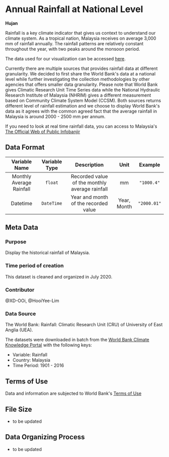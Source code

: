 # Annual Rainfall at National Level

**Hujan**

Rainfall is a key climate indicator that gives us context to understand our climate system. As a tropical nation, Malaysia receives on average 3,000 mm of 
rainfall annually. The rainfall patterns are relatively constant throughout the year, with two peaks around the monsoon period.

The data used for our visualization can be accessed [here](https://www.dropbox.com/s/lwgit0vr0v5mijb/rainfall.csv?dl=0).

Currently there are multiple sources that provides rainfall data at different granularity. We decided to first share the World Bank's data at a national level while further investigating the collection methodologies by other agencies that offers smaller data granularity. Please note that World Bank gives Climatic Research Unit Time Series data while the National Hydraulic Research Institute of Malaysia (NHRIM) gives a different measurement based on Community Climate System Model (CCSM). Both sources returns different level of rainfall estimation and we choose to display World Bank's data as it agrees with the common agreed fact that the average rainfall in Malaysia is around 2000 - 2500 mm per annum.

If you need to look at real time rainfall data, you can access to Malaysia's [The Official Web of Public Infobanjir](http://forecast.water.gov.my/index.php/hujan/?lang=en)

## Data Format 

| Variable Name | Variable Type | Description | Unit | Example |
| :-----------: | :-----------: | :---------: | :--: | :-----: |
| Monthly Average Rainfall | `float` | Recorded value of the monthly average rainfall | mm | `"1000.4"` |
| Datetime | `DateTime` | Year and month of the recorded value | Year, Month | `"2000.01"` |

## Meta Data

### Purpose 

Display the historical rainfall of Malaysia.

### Time period of creation

This dataset is cleaned and organized in July 2020.

### Contributor

@XD-OOi, @HooiYee-Lim

### Data Source

The World Bank: Rainfall: Climatic Research Unit (CRU) of University of East Anglia (UEA).

The datasets were downloaded in batch from the [World Bank Climate Knowledge Portal](https://climateknowledgeportal.worldbank.org/download-data)
with the following keys:
* Variable: Rainfall
* Country: Malaysia
* Time Period: 1901 - 2016

## Terms of Use

Data and information are subjected to World Bank's [Terms of Use](https://www.worldbank.org/en/about/legal/terms-of-use-for-datasets)

## File Size
* to be updated

## Data Organizing Process
* to be updated

